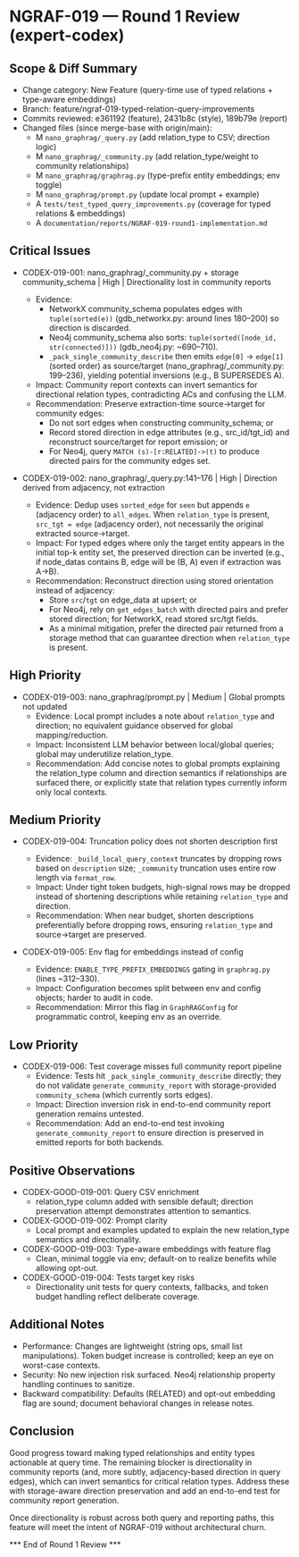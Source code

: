 # NGRAF-019 — Round 1 Review (expert-codex)

## Scope & Diff Summary

- Change category: New Feature (query-time use of typed relations + type-aware embeddings)
- Branch: feature/ngraf-019-typed-relation-query-improvements
- Commits reviewed: e361192 (feature), 2431b8c (style), 189b79e (report)
- Changed files (since merge-base with origin/main):
  - M `nano_graphrag/_query.py` (add relation_type to CSV; direction logic)
  - M `nano_graphrag/_community.py` (add relation_type/weight to community relationships)
  - M `nano_graphrag/graphrag.py` (type-prefix entity embeddings; env toggle)
  - M `nano_graphrag/prompt.py` (update local prompt + example)
  - A `tests/test_typed_query_improvements.py` (coverage for typed relations & embeddings)
  - A `documentation/reports/NGRAF-019-round1-implementation.md`

## Critical Issues

- CODEX-019-001: nano_graphrag/_community.py + storage community_schema | High | Directionality lost in community reports
  - Evidence:
    - NetworkX community_schema populates edges with `tuple(sorted(e))` (gdb_networkx.py: around lines 180–200) so direction is discarded.
    - Neo4j community_schema also sorts: `tuple(sorted([node_id, str(connected)]))` (gdb_neo4j.py: ~690–710).
    - `_pack_single_community_describe` then emits `edge[0]` → `edge[1]` (sorted order) as source/target (nano_graphrag/_community.py: 199–236), yielding potential inversions (e.g., B SUPERSEDES A).
  - Impact: Community report contexts can invert semantics for directional relation types, contradicting ACs and confusing the LLM.
  - Recommendation: Preserve extraction-time source→target for community edges:
    - Do not sort edges when constructing community_schema; or
    - Record stored direction in edge attributes (e.g., src_id/tgt_id) and reconstruct source/target for report emission; or
    - For Neo4j, query `MATCH (s)-[r:RELATED]->(t)` to produce directed pairs for the community edges set.

- CODEX-019-002: nano_graphrag/_query.py:141–176 | High | Direction derived from adjacency, not extraction
  - Evidence: Dedup uses `sorted_edge` for `seen` but appends `e` (adjacency order) to `all_edges`. When `relation_type` is present, `src_tgt = edge` (adjacency order), not necessarily the original extracted source→target.
  - Impact: For typed edges where only the target entity appears in the initial top-k entity set, the preserved direction can be inverted (e.g., if node_datas contains B, edge will be (B, A) even if extraction was A→B).
  - Recommendation: Reconstruct direction using stored orientation instead of adjacency:
    - Store `src`/`tgt` on edge_data at upsert; or
    - For Neo4j, rely on `get_edges_batch` with directed pairs and prefer stored direction; for NetworkX, read stored src/tgt fields.
    - As a minimal mitigation, prefer the directed pair returned from a storage method that can guarantee direction when `relation_type` is present.

## High Priority

- CODEX-019-003: nano_graphrag/prompt.py | Medium | Global prompts not updated
  - Evidence: Local prompt includes a note about `relation_type` and direction; no equivalent guidance observed for global mapping/reduction.
  - Impact: Inconsistent LLM behavior between local/global queries; global may underutilize relation_type.
  - Recommendation: Add concise notes to global prompts explaining the relation_type column and direction semantics if relationships are surfaced there, or explicitly state that relation types currently inform only local contexts.

## Medium Priority

- CODEX-019-004: Truncation policy does not shorten description first
  - Evidence: `_build_local_query_context` truncates by dropping rows based on `description` size; `_community` truncation uses entire row length via `format_row`.
  - Impact: Under tight token budgets, high-signal rows may be dropped instead of shortening descriptions while retaining `relation_type` and direction.
  - Recommendation: When near budget, shorten descriptions preferentially before dropping rows, ensuring `relation_type` and source→target are preserved.

- CODEX-019-005: Env flag for embeddings instead of config
  - Evidence: `ENABLE_TYPE_PREFIX_EMBEDDINGS` gating in `graphrag.py` (lines ~312–330).
  - Impact: Configuration becomes split between env and config objects; harder to audit in code.
  - Recommendation: Mirror this flag in `GraphRAGConfig` for programmatic control, keeping env as an override.

## Low Priority

- CODEX-019-006: Test coverage misses full community report pipeline
  - Evidence: Tests hit `_pack_single_community_describe` directly; they do not validate `generate_community_report` with storage-provided `community_schema` (which currently sorts edges).
  - Impact: Direction inversion risk in end-to-end community report generation remains untested.
  - Recommendation: Add an end-to-end test invoking `generate_community_report` to ensure direction is preserved in emitted reports for both backends.

## Positive Observations

- CODEX-GOOD-019-001: Query CSV enrichment
  - relation_type column added with sensible default; direction preservation attempt demonstrates attention to semantics.
- CODEX-GOOD-019-002: Prompt clarity
  - Local prompt and examples updated to explain the new relation_type semantics and directionality.
- CODEX-GOOD-019-003: Type-aware embeddings with feature flag
  - Clean, minimal toggle via env; default-on to realize benefits while allowing opt-out.
- CODEX-GOOD-019-004: Tests target key risks
  - Directionality unit tests for query contexts, fallbacks, and token budget handling reflect deliberate coverage.

## Additional Notes

- Performance: Changes are lightweight (string ops, small list manipulations). Token budget increase is controlled; keep an eye on worst-case contexts.
- Security: No new injection risk surfaced. Neo4j relationship property handling continues to sanitize.
- Backward compatibility: Defaults (RELATED) and opt-out embedding flag are sound; document behavioral changes in release notes.

## Conclusion

Good progress toward making typed relationships and entity types actionable at query time. The remaining blocker is directionality in community reports (and, more subtly, adjacency-based direction in query edges), which can invert semantics for critical relation types. Address these with storage-aware direction preservation and add an end-to-end test for community report generation.

Once directionality is robust across both query and reporting paths, this feature will meet the intent of NGRAF-019 without architectural churn.

*** End of Round 1 Review ***

